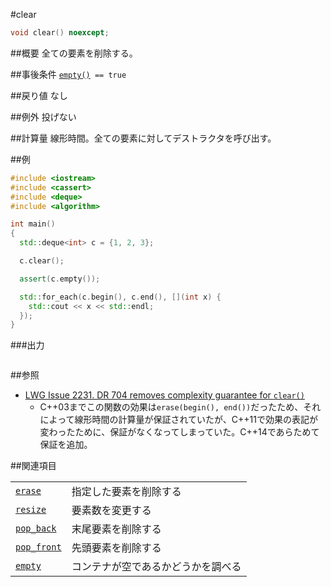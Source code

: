 #clear
```cpp
void clear() noexcept;
```

##概要
全ての要素を削除する。


##事後条件
[`empty()`](/reference/deque/empty.md)` == true`


##戻り値
なし


##例外
投げない


##計算量
線形時間。全ての要素に対してデストラクタを呼び出す。


##例
```cpp
#include <iostream>
#include <cassert>
#include <deque>
#include <algorithm>

int main()
{
  std::deque<int> c = {1, 2, 3};

  c.clear();

  assert(c.empty());

  std::for_each(c.begin(), c.end(), [](int x) {
    std::cout << x << std::endl;
  });
}
```

###出力
```
```

##参照
- [LWG Issue 2231. DR 704 removes complexity guarantee for `clear()`](http://www.open-std.org/jtc1/sc22/wg21/docs/lwg-defects.html#2231)
    - C++03までこの関数の効果は`erase(begin(), end())`だったため、それによって線形時間の計算量が保証されていたが、C++11で効果の表記が変わったために、保証がなくなってしまっていた。C++14であらためて保証を追加。


##関連項目

| | |
|-------------------------------------------------------------------------------------------------------|-----------------------------------------------------|
| [`erase`](./erase.md) | 指定した要素を削除する |
| [`resize`](./resize.md) | 要素数を変更する |
| [`pop_back`](./pop_back.md) | 末尾要素を削除する |
| [`pop_front`](./pop_front.md) | 先頭要素を削除する |
| [`empty`](./empty.md) | コンテナが空であるかどうかを調べる |


